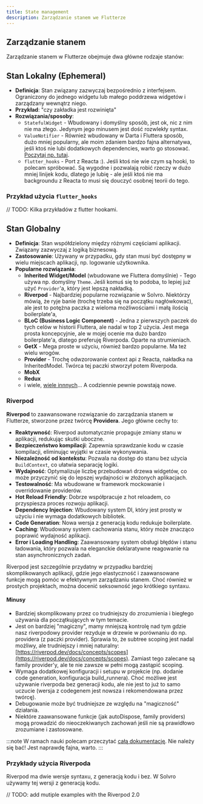 ```yaml
---
title: State management
description: Zarządzanie stanem we Flutterze
---
```


## Zarządzanie stanem

Zarządzanie stanem w Flutterze obejmuje dwa główne rodzaje stanów:

## Stan Lokalny (Ephemeral)

- **Definicja**: Stan związany zazwyczaj bezpośrednio z interfejsem. Ograniczony do jednego widgetu lub małego poddrzewa widgetów i zarządzany wewnątrz niego.
- **Przykład**: "czy zakładka jest rozwinięta"
- **Rozwiązania/sposoby**:
  - `StatefulWidget` - Wbudowany i domyślny sposób, jest ok, nic z nim nie ma złego. Jedynym jego minusem jest dość rozwlekły syntax.
  - `ValueNotifier` - Również wbudowany w Darta i Fluttera sposób, dużo mniej popularny, ale moim zdaniem bardzo fajna alternatywa, jeśli ktoś nie lubi dodatkowych dependencies, warto go stosować. [Poczytaj np. tutaj](https://medium.com/@asterjoules/complete-guide-to-valuenotifier-in-flutter-0557f7c426b9).
  - `flutter_hooks` - Port z Reacta :). Jeśli ktoś nie wie czym są hooki, to polecam spróbować. Są wygodne i pozwalają robić rzeczy w dużo mniej linijek kodu, dlatego je lubię - ale jeśli ktoś nie ma backgroundu z Reacta to musi się douczyć osobnej teorii do tego.

### Przykład użycia `flutter_hooks`

// TODO: Kilka przykładów z flutter hookami.

## Stan Globalny

- **Definicja**: Stan współdzielony między różnymi częściami aplikacji. Związany zazwyczaj z logiką biznesową.
- **Zastosowanie**: Używany w przypadku, gdy stan musi być dostępny w wielu miejscach aplikacji, np. logowanie użytkownika.
- **Popularne rozwiązania**:
  - **Inherited Widget/Model** (wbudowane we Fluttera domyślnie) - Tego używa np. domyślny `Theme`. Jeśli komuś się to podoba, to lepiej już użyć `Provider`'a, który jest lepszą nakładką.
  - **Riverpod** - Najbardziej popularne rozwiązanie w Solvro. Niektórzy mówią, że ryje banie (trochę trzeba się na początku nagłówkować), ale jest to potężna paczka z wieloma możliwościami i małą ilością boilerplate'a,
  - **BLoC (Business Logic Component)** - Jedna z pierwszych paczek do tych celów w historii Fluttera, ale nadal w top 2 użycia. Jest mega prosta koncepcyjnie, ale w mojej ocenie ma dużo bardzo boilerplate'a, dlatego preferuję Riverpoda. Oparte na strumieniach.
  - **GetX** - Mega proste w użyciu, również bardzo popularne. Ma też wielu wrogów.
  - **Provider** - Trochę odwzorowanie context api z Reacta, nakładka na InheritedModel. Twórca tej paczki stworzył potem Riverpoda.
  - **MobX**
  - **Redux**
  - i wiele, [wiele innnych](https://docs.flutter.dev/data-and-backend/state-mgmt/options)... A codziennie pewnie powstają nowe.

### Riverpod

**Riverpod** to zaawansowane rozwiązanie do zarządzania stanem w Flutterze, stworzone przez twórcę **Providera**. Jego główne cechy to:

- **Reaktywność**: Riverpod automatycznie propaguje zmiany stanu w aplikacji, redukując skutki uboczne.
- **Bezpieczeństwo kompilacji**: Zapewnia sprawdzanie kodu w czasie kompilacji, eliminując wyjątki w czasie wykonywania.
- **Niezależność od kontekstu**: Pozwala na dostęp do stanu bez użycia `BuildContext`, co ułatwia separację logiki.
- **Wydajność**: Optymalizuje liczbę przebudowań drzewa widgetów, co może przyczynić się do lepszej wydajności w złożonych aplikacjach.
- **Testowalność**: Ma wbudowane w framework mockowanie i overridowanie providerów.
- **Hot Reload Friendly**: Dobrze współpracuje z hot reloadem, co przyspiesza proces rozwoju aplikacji.
- **Dependency Injection**: Wbudowany system DI, który jest prosty w użyciu i nie wymaga dodatkowych bibliotek.
- **Code Generation**: Nowa wersja z generacją kodu redukuje boilerplate.
- **Caching**: Wbudowany system cachowania stanu, który może znacząco poprawić wydajność aplikacji.
- **Error i Loading Handling**: Zaawansowany system obsługi błędów i stanu ładowania, który pozwala na eleganckie deklaratywne reagowanie na stan asynchronicznych zadań.

Riverpod jest szczególnie przydatny w przypadku bardziej skomplikowanych aplikacji, gdzie jego elastyczność i zaawansowane funkcje mogą pomóc w efektywnym zarządzaniu stanem. Choć również w prostych projektach, można docenić seksowność jego krótkiego syntaxu.

#### Minusy

- Bardziej skomplikowany przez co trudniejszy do zrozumienia i biegłego używania dla początkujących w tym temacie.
- Jest on bardziej "magiczny", mamy mniejszą kontrolę nad tym gdzie nasz riverpodowy provider rezyduje w drzewie w porównaniu do np. providera (z paczki provider). Sprawia to, że subtree scoping jest nadal możliwy, ale trudniejszy i mniej naturalny: [https://riverpod.dev/docs/concepts/scopes](https://riverpod.dev/docs/concepts/scopes). Zamiast tego zalecane są family provider'y, ale te nie zawsze w pełni mogą zastąpić scoping.
- Wymaga dodatkowej konfiguracji i setupu w projekcie (np. dodanie code generation, konfiguracja build_runnera). Choć możliwe jest używanie riverpoda bez generacji kodu, ale nie jest to już to samo uczucie (wersja z codegenem jest nowsza i rekomendowana przez twórcę).
- Debugowanie może być trudniejsze ze względu na "magiczność" działania.
- Niektóre zaawansowane funkcje (jak autoDispose, family providers) mogą prowadzić do nieoczekiwanych zachowań jeśli nie są prawidłowo zrozumiane i zastosowane.

:::note
W ramach nauki polecam przeczytać [całą dokumentację](https://riverpod.dev/). Nie należy się bać! Jest naprawdę fajna, warto.
:::

### Przykłady użycia Riverpoda

Riverpod ma dwie wersje syntaxu, z generacją kodu i bez. W Solvro używamy tej wersji z generacją kodu.

// TODO: add mutiple examples with the Riverpod 2.0
